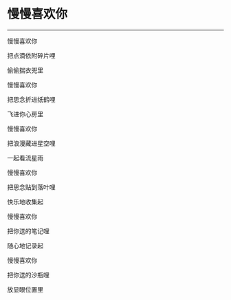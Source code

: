 <!--
 * @Author: 蔡鑫 1058360098@qq.com
 * @Date: 2024-06-05 11:18:42
 * @LastEditors: 蔡鑫 1058360098@qq.com
 * @LastEditTime: 2024-06-05 11:18:49
 * @FilePath: \docsify\docs\articles\poems\p68.md
 * @Description: 这是默认设置,请设置`customMade`, 打开koroFileHeader查看配置 进行设置: https://github.com/OBKoro1/koro1FileHeader/wiki/%E9%85%8D%E7%BD%AE
-->
# 慢慢喜欢你
---

慢慢喜欢你

把点滴依附碎片哩

偷偷揣衣兜里

慢慢喜欢你

把思念折进纸鹤哩

飞进你心房里

慢慢喜欢你

把浪漫藏进星空哩

一起看流星雨

慢慢喜欢你

把思念贴到落叶哩

快乐地收集起

慢慢喜欢你

把你送的笔记哩

随心地记录起

慢慢喜欢你

把你送的沙瓶哩

放显眼位置里